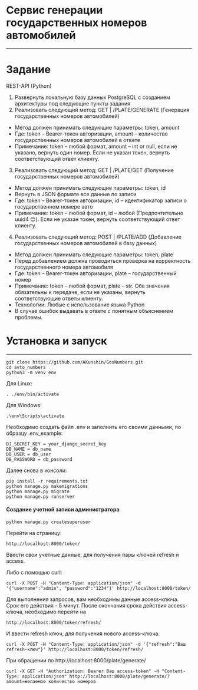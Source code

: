 # Сервис генерации государственных номеров автомобилей
-------

# Задание

REST-API (Python)
1. Развернуть локальную базу данных PostgreSQL с созданием архитектуры под следующие пункты задания
2. Реализовать следующий метод: GET | /PLATE/GENERATE (Генерация государственных номеров автомобилей)
* Метод должен принимать следующие параметры: token, amount
* Где: token – Bearer-токен авторизации, amount – количество государственных номеров автомобилей в ответе
* Примечание: token – любой формат, amount – int or null, если не указано, вернуть один номер. Если не указан токен, вернуть соответствующий ответ клиенту.
3. Реализовать следующий метод: GET | /PLATE/GET (Получение государственных номеров автомобилей)
* Метод должен принимать следующие параметры: token, id
* Вернуть в JSON формате все данные по записи
* Где: token – Bearer-токен авторизации, id – идентификатор записи о государственном номере авто
* Примечание: token – любой формат, id – любой (Предпочтительно uuid4 😊). Если не указан токен, вернуть соответствующий ответ клиенту.

4. Реализовать следующий метод: POST | /PLATE/ADD (Добавление государственных номеров автомобилей в базу данных)
* Метод должен принимать следующие параметры: token, plate
* Перед добавлением должна проводиться проверка на корректность государственного номера автомобиля
* Где: token – Bearer-токен авторизации, plate – государственный номер
* Примечание: token – любой формат, plate – str. Оба значения обязательны к передаче, если не указаны, вернуть соответствующие ответы клиенту.
* Технологии: Любые с использование языка Python
* В случае ошибок выдавать в ответе с понятным объяснением проблемы.

# Установка и запуск
-------
```
git clone https://github.com/AKunshin/GosNumbers.git
cd avto_numbers
python3 -m venv env
```
Для Linux:
```
. ./env/bin/activate
```

Для Windows:
```
.\env\Scripts\activate
```
Необходимо создать файл .env и заполнить его своими данными, по образцу .env_example:

```
DJ_SECRET_KEY = your_django_secret_key
DB_NAME = db_name
DB_USER = db_user
DB_PASSWORD = db_password
```
Далее снова в консоли:
```
pip install -r requirements.txt
python manage.py makemigrations
python manage.py migrate
python manage.py runserver
```
#### Создание учетной записи администратора

```
python manage.py createsuperuser
```
Перейти на  страницу:
```
http://localhost:8000/token/
```
Ввести свои учетные данные, для получения пары ключей
refresh и access.

Либо с помощью curl:
```
curl -X POST -H "Content-Type: application/json" -d '{"username":"admin", "password":"1234"}' http://localhost:8000/token/ 
```
Для выполнения запросов, вам необходимы данные access-ключа. Срок его действия - 5 минут.
После окончания срока действия access-ключа, необходимо перейти на 
```
http://localhost:8000/token/refresh/
```
И ввести refresh ключ, для получения нового access-ключа.
```
curl -X POST -H "Content-Type: application/json" -d '{"refresh":"Ваш refresh-ключ"}' http://localhost:8000/token/refresh/
```

При обращении по http://localhost:8000/plate/generate/
```
curl -X GET -H "Authorization: Bearer Ваш access-token" -H "Content-Type: application/json" http://localhost:8000/plate/generate/?amount=желаемое количество номеров
```